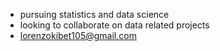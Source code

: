 
-  pursuing statistics and data science
-  looking to collaborate on data related projects 
-  lorenzokibet105@gmail.com

<!---
senkik/senkik is a ✨ special ✨ repository because its `README.md` (this file) appears on your GitHub profile.
You can click the Preview link to take a look at your changes.
--->
